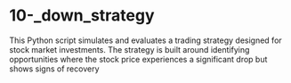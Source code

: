 # 10-_down_strategy
This Python script simulates and evaluates a trading strategy designed for stock market investments. The strategy is built around identifying opportunities where the stock price experiences a significant drop but shows signs of recovery
